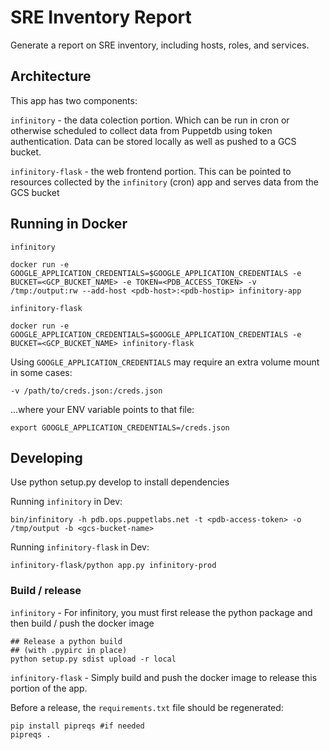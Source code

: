 SRE Inventory Report
====================

Generate a report on SRE inventory, including hosts, roles, and
services.

## Architecture

This app has two components:

`infinitory` - the data colection portion. Which can be run in cron or otherwise scheduled to collect data from Puppetdb using token authentication. Data can be stored locally as well as  pushed to a GCS bucket. 

`infinitory-flask` - the web frontend portion. This can be pointed to resources collected by the `infinitory` (cron) app and serves data from the GCS bucket

## Running in Docker

`infinitory`
```
docker run -e GOOGLE_APPLICATION_CREDENTIALS=$GOOGLE_APPLICATION_CREDENTIALS -e BUCKET=<GCP_BUCKET_NAME> -e TOKEN=<PDB_ACCESS_TOKEN> -v /tmp:/output:rw --add-host <pdb-host>:<pdb-hostip> infinitory-app
```

`infinitory-flask`
```
docker run -e GOOGLE_APPLICATION_CREDENTIALS=$GOOGLE_APPLICATION_CREDENTIALS -e BUCKET=<GCP_BUCKET_NAME> infinitory-flask
```

Using `GOOGLE_APPLICATION_CREDENTIALS` may require an extra volume mount in some cases:

```
-v /path/to/creds.json:/creds.json
```

...where your ENV variable points to that file:

```
export GOOGLE_APPLICATION_CREDENTIALS=/creds.json
```

## Developing

Use python setup.py develop to install dependencies

Running `infinitory` in Dev:

```
bin/infinitory -h pdb.ops.puppetlabs.net -t <pdb-access-token> -o /tmp/output -b <gcs-bucket-name>
```

Running `infinitory-flask` in Dev:

```
infinitory-flask/python app.py infinitory-prod
```

### Build / release

`infinitory` - For infinitory, you must first release the python package and then build / push the docker image
```
## Release a python build
## (with .pypirc in place)
python setup.py sdist upload -r local

```

`infinitory-flask` - Simply build and push the docker image to release this portion of the app.

Before a release, the `requirements.txt` file should be regenerated:
```
pip install pipreqs #if needed
pipreqs .
```

